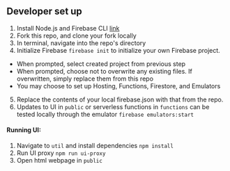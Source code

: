 ## Developer set up

1. Install Node.js and Firebase CLI [link](https://firebase.google.com/docs/functions/get-started#set-up-node.js-and-the-firebase-cli)
2. Fork this repo, and clone your fork locally
3. In terminal, navigate into the repo's directory
4. Initialize Firebase `firebase init` to initialize your own Firebase project.
  - When prompted, select created project from previous step
  - When prompted, choose not to overwrite any existing files. If overwritten, simply replace them from this repo
  - You may choose to set up Hosting, Functions, Firestore, and Emulators
5. Replace the contents of your local firebase.json with that from the repo.
6. Updates to UI in `public` or serverless functions in `functions` can be tested locally through the emulator `firebase emulators:start`

#### Running UI:
1. Navigate to `util` and install dependencies `npm install`
2. Run UI proxy `npm run ui-proxy`
3. Open html webpage in `public`
